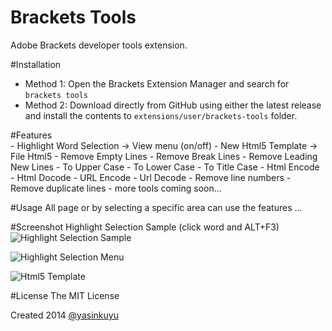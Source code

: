 Brackets Tools
==============
Adobe Brackets developer tools extension.

#Installation
* Method 1: Open the Brackets Extension Manager and search for `brackets tools`
* Method 2: Download directly from GitHub using either the latest release and install the contents to `extensions/user/brackets-tools` folder.

#Features	
	- Highlight Word Selection -> View menu (on/off)
	- New Html5 Template -> File Html5
	- Remove Empty Lines
	- Remove Break Lines
	- Remove Leading New Lines
	- To Upper Case
	- To Lower Case
	- To Title Case
	- Html Encode
	- Html Docode
	- URL Encode
	- Url Decode
	- Remove line numbers
	- Remove duplicate lines
	- more tools coming soon...

#Usage
All page or by selecting a specific area can use the features ...

#Screenshot
Highlight Selection Sample (click word and ALT+F3)
![Highlight Selection Sample](http://i58.tinypic.com/2hz1i87.gif)

![Highlight Selection Menu](http://i61.tinypic.com/243f6lh.png)

![Html5 Template](http://i62.tinypic.com/fao7du.png)

#License
The MIT License

Created 2014 [@yasinkuyu](http://www.twitter.com/yasinkuyu)

